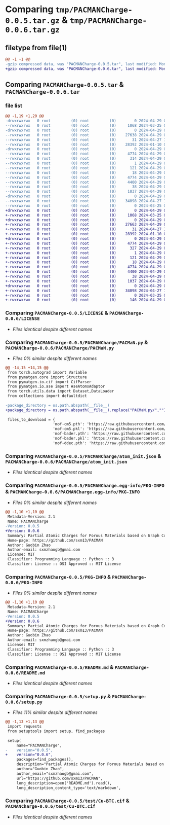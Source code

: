 # Comparing `tmp/PACMANCharge-0.0.5.tar.gz` & `tmp/PACMANCharge-0.0.6.tar.gz`

## filetype from file(1)

```diff
@@ -1 +1 @@
-gzip compressed data, was "PACMANCharge-0.0.5.tar", last modified: Mon Apr 29 04:03:29 2024, max compression
+gzip compressed data, was "PACMANCharge-0.0.6.tar", last modified: Mon Apr 29 04:09:31 2024, max compression
```

## Comparing `PACMANCharge-0.0.5.tar` & `PACMANCharge-0.0.6.tar`

### file list

```diff
@@ -1,19 +1,20 @@
-drwxrwxrwx   0 root         (0) root         (0)        0 2024-04-29 04:03:29.318328 PACMANCharge-0.0.5/
--rwxrwxrwx   0 root         (0) root         (0)     1068 2024-03-25 02:54:44.000000 PACMANCharge-0.0.5/LICENSE
-drwxrwxrwx   0 root         (0) root         (0)        0 2024-04-29 04:03:29.211331 PACMANCharge-0.0.5/PACMANCharge/
--rwxrwxrwx   0 root         (0) root         (0)    27638 2024-04-29 04:03:17.000000 PACMANCharge-0.0.5/PACMANCharge/PACMaN.py
--rwxrwxrwx   0 root         (0) root         (0)       31 2024-04-27 15:01:51.000000 PACMANCharge-0.0.5/PACMANCharge/__init__.py
--rwxrwxrwx   0 root         (0) root         (0)    28392 2024-01-10 01:22:23.000000 PACMANCharge-0.0.5/PACMANCharge/atom_init.json
-drwxrwxrwx   0 root         (0) root         (0)        0 2024-04-29 04:03:29.276329 PACMANCharge-0.0.5/PACMANCharge.egg-info/
--rwxrwxrwx   0 root         (0) root         (0)     4774 2024-04-29 04:03:29.000000 PACMANCharge-0.0.5/PACMANCharge.egg-info/PKG-INFO
--rwxrwxrwx   0 root         (0) root         (0)      314 2024-04-29 04:03:29.000000 PACMANCharge-0.0.5/PACMANCharge.egg-info/SOURCES.txt
--rwxrwxrwx   0 root         (0) root         (0)        1 2024-04-29 04:03:29.000000 PACMANCharge-0.0.5/PACMANCharge.egg-info/dependency_links.txt
--rwxrwxrwx   0 root         (0) root         (0)      121 2024-04-29 04:03:29.000000 PACMANCharge-0.0.5/PACMANCharge.egg-info/requires.txt
--rwxrwxrwx   0 root         (0) root         (0)       18 2024-04-29 04:03:29.000000 PACMANCharge-0.0.5/PACMANCharge.egg-info/top_level.txt
--rwxrwxrwx   0 root         (0) root         (0)     4774 2024-04-29 04:03:29.316329 PACMANCharge-0.0.5/PKG-INFO
--rwxrwxrwx   0 root         (0) root         (0)     4400 2024-04-29 03:12:47.000000 PACMANCharge-0.0.5/README.md
--rwxrwxrwx   0 root         (0) root         (0)       38 2024-04-29 04:03:29.319330 PACMANCharge-0.0.5/setup.cfg
--rwxrwxrwx   0 root         (0) root         (0)     1037 2024-04-29 03:58:49.000000 PACMANCharge-0.0.5/setup.py
-drwxrwxrwx   0 root         (0) root         (0)        0 2024-04-29 04:03:29.302330 PACMANCharge-0.0.5/test/
--rwxrwxrwx   0 root         (0) root         (0)    34098 2024-04-27 15:49:55.000000 PACMANCharge-0.0.5/test/Cu-BTC.cif
--rwxrwxrwx   0 root         (0) root         (0)        0 2024-03-25 03:31:56.000000 PACMANCharge-0.0.5/test/__init__.py
+drwxrwxrwx   0 root         (0) root         (0)        0 2024-04-29 04:09:31.356053 PACMANCharge-0.0.6/
+-rwxrwxrwx   0 root         (0) root         (0)     1068 2024-03-25 02:54:44.000000 PACMANCharge-0.0.6/LICENSE
+drwxrwxrwx   0 root         (0) root         (0)        0 2024-04-29 04:09:31.230294 PACMANCharge-0.0.6/PACMANCharge/
+-rwxrwxrwx   0 root         (0) root         (0)    27663 2024-04-29 04:09:09.000000 PACMANCharge-0.0.6/PACMANCharge/PACMaN.py
+-rwxrwxrwx   0 root         (0) root         (0)       31 2024-04-27 15:01:51.000000 PACMANCharge-0.0.6/PACMANCharge/__init__.py
+-rwxrwxrwx   0 root         (0) root         (0)    28392 2024-01-10 01:22:23.000000 PACMANCharge-0.0.6/PACMANCharge/atom_init.json
+drwxrwxrwx   0 root         (0) root         (0)        0 2024-04-29 04:09:31.297294 PACMANCharge-0.0.6/PACMANCharge.egg-info/
+-rwxrwxrwx   0 root         (0) root         (0)     4774 2024-04-29 04:09:31.000000 PACMANCharge-0.0.6/PACMANCharge.egg-info/PKG-INFO
+-rwxrwxrwx   0 root         (0) root         (0)      327 2024-04-29 04:09:31.000000 PACMANCharge-0.0.6/PACMANCharge.egg-info/SOURCES.txt
+-rwxrwxrwx   0 root         (0) root         (0)        1 2024-04-29 04:09:31.000000 PACMANCharge-0.0.6/PACMANCharge.egg-info/dependency_links.txt
+-rwxrwxrwx   0 root         (0) root         (0)      121 2024-04-29 04:09:31.000000 PACMANCharge-0.0.6/PACMANCharge.egg-info/requires.txt
+-rwxrwxrwx   0 root         (0) root         (0)       18 2024-04-29 04:09:31.000000 PACMANCharge-0.0.6/PACMANCharge.egg-info/top_level.txt
+-rwxrwxrwx   0 root         (0) root         (0)     4774 2024-04-29 04:09:31.354054 PACMANCharge-0.0.6/PKG-INFO
+-rwxrwxrwx   0 root         (0) root         (0)     4400 2024-04-29 03:12:47.000000 PACMANCharge-0.0.6/README.md
+-rwxrwxrwx   0 root         (0) root         (0)       38 2024-04-29 04:09:31.356053 PACMANCharge-0.0.6/setup.cfg
+-rwxrwxrwx   0 root         (0) root         (0)     1037 2024-04-29 04:09:20.000000 PACMANCharge-0.0.6/setup.py
+drwxrwxrwx   0 root         (0) root         (0)        0 2024-04-29 04:09:31.339041 PACMANCharge-0.0.6/test/
+-rwxrwxrwx   0 root         (0) root         (0)    34098 2024-04-27 15:49:55.000000 PACMANCharge-0.0.6/test/Cu-BTC.cif
+-rwxrwxrwx   0 root         (0) root         (0)        0 2024-03-25 03:31:56.000000 PACMANCharge-0.0.6/test/__init__.py
+-rwxrwxrwx   0 root         (0) root         (0)      146 2024-04-29 04:05:35.000000 PACMANCharge-0.0.6/test/test.py
```

### Comparing `PACMANCharge-0.0.5/LICENSE` & `PACMANCharge-0.0.6/LICENSE`

 * *Files identical despite different names*

### Comparing `PACMANCharge-0.0.5/PACMANCharge/PACMaN.py` & `PACMANCharge-0.0.6/PACMANCharge/PACMaN.py`

 * *Files 0% similar despite different names*

```diff
@@ -14,15 +14,15 @@
 from torch.autograd import Variable
 from pymatgen.core import Structure
 from pymatgen.io.cif import CifParser
 from pymatgen.io.ase import AseAtomsAdaptor
 from torch.utils.data import Dataset,DataLoader
 from collections import defaultdict
 
-package_directory = os.path.abspath(__file__)
+package_directory = os.path.abspath(__file__).replace("PACMaN.py/","")
 
 files_to_download = {
                     'mof-cm5.pth': 'https://raw.githubusercontent.com/sxm13/PACMAN/main/pth/best_cm5/cm5.pth',
                     'mof-cm5.pkl': 'https://raw.githubusercontent.com/sxm13/PACMAN/main/pth/best_cm5/normalizer-cm5.pkl',
                     'mof-bader.pth': 'https://raw.githubusercontent.com/sxm13/PACMAN/main/pth/best_bader/bader.pth',
                     'mof-bader.pkl': 'https://raw.githubusercontent.com/sxm13/PACMAN/main/pth/best_bader/normalizer-bader.pkl',
                     'mof-ddec.pth': 'https://raw.githubusercontent.com/sxm13/PACMAN/main/pth/best_ddec/ddec.pth',
```

### Comparing `PACMANCharge-0.0.5/PACMANCharge/atom_init.json` & `PACMANCharge-0.0.6/PACMANCharge/atom_init.json`

 * *Files identical despite different names*

### Comparing `PACMANCharge-0.0.5/PACMANCharge.egg-info/PKG-INFO` & `PACMANCharge-0.0.6/PACMANCharge.egg-info/PKG-INFO`

 * *Files 0% similar despite different names*

```diff
@@ -1,10 +1,10 @@
 Metadata-Version: 2.1
 Name: PACMANCharge
-Version: 0.0.5
+Version: 0.0.6
 Summary: Partial Atomic Charges for Porous Materials based on Graph Convolutional Neural Network (PACMAN)
 Home-page: https://github.com/sxm13/PACMAN
 Author: Guobin Zhao
 Author-email: sxmzhaogb@gmai.com
 License: MIT
 Classifier: Programming Language :: Python :: 3
 Classifier: License :: OSI Approved :: MIT License
```

### Comparing `PACMANCharge-0.0.5/PKG-INFO` & `PACMANCharge-0.0.6/PKG-INFO`

 * *Files 0% similar despite different names*

```diff
@@ -1,10 +1,10 @@
 Metadata-Version: 2.1
 Name: PACMANCharge
-Version: 0.0.5
+Version: 0.0.6
 Summary: Partial Atomic Charges for Porous Materials based on Graph Convolutional Neural Network (PACMAN)
 Home-page: https://github.com/sxm13/PACMAN
 Author: Guobin Zhao
 Author-email: sxmzhaogb@gmai.com
 License: MIT
 Classifier: Programming Language :: Python :: 3
 Classifier: License :: OSI Approved :: MIT License
```

### Comparing `PACMANCharge-0.0.5/README.md` & `PACMANCharge-0.0.6/README.md`

 * *Files identical despite different names*

### Comparing `PACMANCharge-0.0.5/setup.py` & `PACMANCharge-0.0.6/setup.py`

 * *Files 11% similar despite different names*

```diff
@@ -1,13 +1,13 @@
 import requests
 from setuptools import setup, find_packages
 
 setup(
     name="PACMANCharge",
-    version="0.0.5",
+    version="0.0.6",
     packages=find_packages(),
     description="Partial Atomic Charges for Porous Materials based on Graph Convolutional Neural Network (PACMAN)",
     author="Guobin Zhao",
     author_email="sxmzhaogb@gmai.com",
     url="https://github.com/sxm13/PACMAN",
     long_description=open('README.md').read(),
     long_description_content_type='text/markdown',
```

### Comparing `PACMANCharge-0.0.5/test/Cu-BTC.cif` & `PACMANCharge-0.0.6/test/Cu-BTC.cif`

 * *Files identical despite different names*

